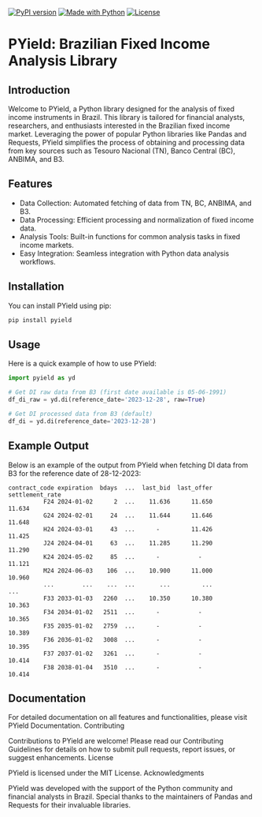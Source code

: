 [![PyPI version](https://img.shields.io/pypi/v/pyield.svg)](https://pypi.python.org/pypi/pyield)
[![Made with Python](https://img.shields.io/badge/Python->=3.11-blue?logo=python&logoColor=white)](https://python.org "Go to Python homepage")
[![License](https://img.shields.io/badge/License-MIT-blue)](#license)

# PYield: Brazilian Fixed Income Analysis Library

## Introduction

Welcome to PYield, a Python library designed for the analysis of fixed income instruments in Brazil. This library is tailored for financial analysts, researchers, and enthusiasts interested in the Brazilian fixed income market. Leveraging the power of popular Python libraries like Pandas and Requests, PYield simplifies the process of obtaining and processing data from key sources such as Tesouro Nacional (TN), Banco Central (BC), ANBIMA, and B3.
## Features

- Data Collection: Automated fetching of data from TN, BC, ANBIMA, and B3.
- Data Processing: Efficient processing and normalization of fixed income data.
- Analysis Tools: Built-in functions for common analysis tasks in fixed income markets.
- Easy Integration: Seamless integration with Python data analysis workflows.

## Installation

You can install PYield using pip:
```sh
pip install pyield
```
## Usage

Here is a quick example of how to use PYield:

```python
import pyield as yd

# Get DI raw data from B3 (first date available is 05-06-1991)
df_di_raw = yd.di(reference_date='2023-12-28', raw=True)

# Get DI processed data from B3 (default)
df_di = yd.di(reference_date='2023-12-28')
```

## Example Output

Below is an example of the output from PYield when fetching DI data from B3 for the reference date of 28-12-2023:
```text
contract_code expiration  bdays  ...  last_bid  last_offer  settlement_rate
          F24 2024-01-02      2  ...    11.636      11.650           11.634
          G24 2024-02-01     24  ...    11.644      11.646           11.648
          H24 2024-03-01     43  ...      -         11.426           11.425
          J24 2024-04-01     63  ...    11.285      11.290           11.290
          K24 2024-05-02     85  ...      -           -              11.121
          M24 2024-06-03    106  ...    10.900      11.000           10.960
          ...        ...    ...  ...       ...         ...              ...
          F33 2033-01-03   2260  ...    10.350      10.380           10.363
          F34 2034-01-02   2511  ...      -           -              10.365
          F35 2035-01-02   2759  ...      -           -              10.389
          F36 2036-01-02   3008  ...      -           -              10.395
          F37 2037-01-02   3261  ...      -           -              10.414
          F38 2038-01-04   3510  ...      -           -              10.414
```

## Documentation

For detailed documentation on all features and functionalities, please visit PYield Documentation.
Contributing

Contributions to PYield are welcome! Please read our Contributing Guidelines for details on how to submit pull requests, report issues, or suggest enhancements.
License

PYield is licensed under the MIT License.
Acknowledgments

PYield was developed with the support of the Python community and financial analysts in Brazil. Special thanks to the maintainers of Pandas and Requests for their invaluable libraries.
